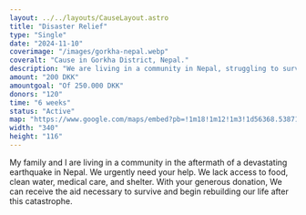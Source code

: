 ```yaml
---
layout: ../../layouts/CauseLayout.astro
title: "Disaster Relief"
type: "Single"
date: "2024-11-10"
coverimage: "/images/gorkha-nepal.webp"
coveralt: "Cause in Gorkha District, Nepal."
description: "We are living in a community in Nepal, struggling to survive after a disaster."
amount: "200 DKK"
amountgoal: "Of 250.000 DKK"
donors: "120"
time: "6 weeks"
status: "Active"
map: "https://www.google.com/maps/embed?pb=!1m18!1m12!1m3!1d56368.538717847776!2d84.57086465814085!3d27.992866260887745!2m3!1f0!2f0!3f0!3m2!1i1024!2i768!4f13.1!3m3!1m2!1s0x399522b81b4f424b%3A0x3d9e4f27bb3b40e4!2sGorkha%2C%20Nepal!5e0!3m2!1sda!2sdk!4v1734000023152!5m2!1sda!2sdk"
width: "340"
height: "116"
---
```


My family and I are living in a community in the aftermath of a devastating earthquake in Nepal. We urgently need your help. We lack access to food, clean water, medical care, and shelter. With your generous donation, We can receive the aid necessary to survive and begin rebuilding our life after this catastrophe.